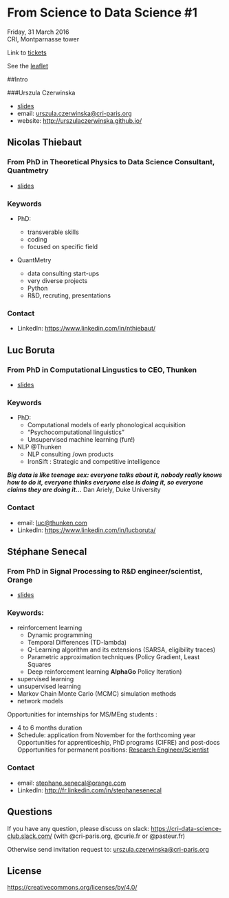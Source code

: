 # From Science to Data Science #1
Friday, 31 March 2016 <br>
CRI, Montparnasse tower <br>

Link to [tickets](https://www.eventbrite.com/e/from-science-to-data-science-tickets-32045052615)

See the [leaflet](./seminar_leaflet%231.jpg) 

##Intro

###Urszula Czerwinska
<br>
* [slides](./CRIDSclub.pdf) 
* email: urszula.czerwinska@cri-paris.org
* website: http://urszulaczerwinska.github.io/



## Nicolas Thiebaut 
### From PhD in Theoretical Physics to Data Science Consultant, Quantmetry

* [slides](./Présentation_Thiebaut_Science2DataScience.pdf) 

### Keywords
* PhD: 
  - transverable skills
  - coding
  - focused on specific field

* QuantMetry
  - data consulting start-ups
  - very diverse projects 
  - Python
  - R&D, recruting, presentations

### Contact
* LinkedIn: https://www.linkedin.com/in/nthiebaut/

## Luc Boruta 
### From PhD in Computational Lingustics to CEO, Thunken

* [slides](./fdv-datasci-luc.pdf) 

### Keywords
* PhD:
    - Computational models of early phonological acquisition 
    - “Psychocomputational linguistics”
    - Unsupervised machine learning (fun!)
* NLP @Thunken
    - NLP consulting /own products 
    - IronSift : Strategic and competitive intelligence


***Big data is like teenage sex: everyone talks about it, nobody really knows how to do it, everyone thinks everyone else is doing it, so everyone claims they are doing it...*** Dan Ariely, Duke University

### Contact
* email: luc@thunken.com
* LinkedIn: https://www.linkedin.com/in/lucboruta/

## Stéphane Senecal
### From PhD in Signal Processing to R&D engineer/scientist, Orange

* [slides](./From%20science%20to%20data%20science%20-%20SENECAL%202017.pdf) 

### Keywords: 
* reinforcement learning
  - Dynamic programming
  - Temporal Differences (TD-lambda)
  - Q-Learning algorithm and its extensions (SARSA, eligibility traces)
  - Parametric approximation techniques (Policy Gradient, Least Squares
  - Deep reinforcement learning **AlphaGo**
Policy Iteration)
* supervised learning
* unsupervised learning
* Markov Chain Monte Carlo (MCMC) simulation methods
* network models 

Opportunities for internships for MS/MEng students :
* 4 to 6 months duration
* Schedule: application from November for the forthcoming year
Opportunities for apprenticeship, PhD programs (CIFRE) and post-docs
Opportunities for permanent positions: [Research Engineer/Scientist](https://orange.jobs/site/en-home/)

### Contact
* email: stephane.senecal@orange.com
* LinkedIn: http://fr.linkedin.com/in/stephanesenecal


## Questions
If you have any question, please discuss on slack: https://cri-data-science-club.slack.com/ (with @cri-paris.org, @curie.fr or @pasteur.fr)

Otherwise send invitation request to: urszula.czerwinska@cri-paris.org
## License
https://creativecommons.org/licenses/by/4.0/


